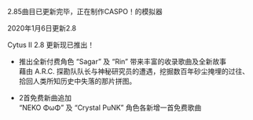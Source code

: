 2.85曲目已更新完毕，正在制作CASPO！的模拟器

2020年1月6日更新2.8  

Cytus II 2.8 更新现已推出！    

- 推出全新付费角色 “Sagar” 及 “Rin” 带来丰富的收录歌曲及全新故事    
藉由 A.R.C. 探勘队队长与神秘研究员的遭遇，挖掘数百年砂尘掩埋的过往、拾回人类所知历史中失落的那片拼图。    

- 2首免费新曲追加   
“NEKO ΦωΦ” 及 “Crystal PuNK” 角色各新增一首免费歌曲    